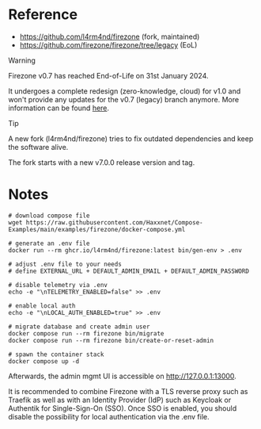 # Reference

- https://github.com/l4rm4nd/firezone (fork, maintained)
- https://github.com/firezone/firezone/tree/legacy (EoL)

> [!WARNING]
> Firezone v0.7 has reached End-of-Life on 31st January 2024.
>
> It undergoes a complete redesign (zero-knowledge, cloud) for v1.0 and won't provide any updates for the v0.7 (legacy) branch anymore. More information can be found [here](https://www.firezone.dev/blog/firezone-1-0).

> [!TIP]
> A new fork (l4rm4nd/firezone) tries to fix outdated dependencies and keep the software alive.
>
> The fork starts with a new v7.0.0 release version and tag.

# Notes

````
# download compose file
wget https://raw.githubusercontent.com/Haxxnet/Compose-Examples/main/examples/firezone/docker-compose.yml

# generate an .env file
docker run --rm ghcr.io/l4rm4nd/firezone:latest bin/gen-env > .env

# adjust .env file to your needs
# define EXTERNAL_URL + DEFAULT_ADMIN_EMAIL + DEFAULT_ADMIN_PASSWORD

# disable telemetry via .env
echo -e "\nTELEMETRY_ENABLED=false" >> .env

# enable local auth
echo -e "\nLOCAL_AUTH_ENABLED=true" >> .env

# migrate database and create admin user
docker compose run --rm firezone bin/migrate
docker compose run --rm firezone bin/create-or-reset-admin

# spawn the container stack
docker compose up -d
````

Afterwards, the admin mgmt UI is accessible on http://127.0.0.1:13000.

It is recommended to combine Firezone with a TLS reverse proxy such as Traefik as well as with an Identity Provider (IdP) such as Keycloak or Authentik for Single-Sign-On (SSO). Once SSO is enabled, you should disable the possibility for local authentication via the .env file.
